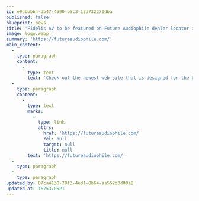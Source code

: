 ```yaml
---
id: e9dbbbb4-db47-4590-b5c3-13d732270dba
published: false
blueprint: news
title: 'Fidelis AV to be featured on Future Audiophile dealer locator as a "Top AV Dealer"'
image: logo.webp
summary: 'https://futureaudiophile.com/'
main_content:
  -
    type: paragraph
    content:
      -
        type: text
        text: 'Check out the newest web site that is designed for the budding audiophile and is designed to help them kindle their interest in music and and to find the best values in high-performing, but cost effective gear. '
  -
    type: paragraph
    content:
      -
        type: text
        marks:
          -
            type: link
            attrs:
              href: 'https://futureaudiophile.com/'
              rel: null
              target: null
              title: null
        text: 'https://futureaudiophile.com/'
  -
    type: paragraph
  -
    type: paragraph
updated_by: 87ca4130-78f3-4ed1-8b64-aa552d3d08a8
updated_at: 1675370521
---
```

